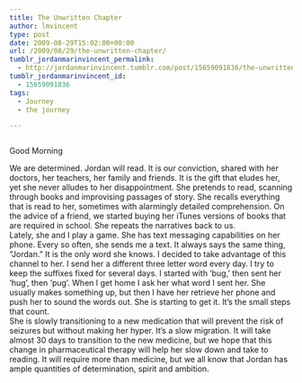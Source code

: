 ```yaml
---
title: The Unwritten Chapter
author: lmvincent
type: post
date: 2009-08-29T15:02:00+00:00
url: /2009/08/29/the-unwritten-chapter/
tumblr_jordanmarinvincent_permalink:
  - http://jordanmarinvincent.tumblr.com/post/15659091836/the-unwritten-chapter
tumblr_jordanmarinvincent_id:
  - 15659091836
tags:
  - Journey
  - the journey

---
```

<a href="http://www.flickr.com/photos/larryvincent/3867498085/" title="photo sharing" target="_blank" rel="noopener"><img src="http://farm3.static.flickr.com/2534/3867498085_2578a22bae_m.jpg" alt="" /></a>

Good Morning

We are determined. Jordan will read. It is our conviction, shared with her doctors, her teachers, her family and friends. It is the gift that eludes her, yet she never alludes to her disappointment. She pretends to read, scanning through books and improvising passages of story. She recalls everything that is read to her, sometimes with alarmingly detailed comprehension. On the advice of a friend, we started buying her iTunes versions of books that are required in school. She repeats the narratives back to us.  
Lately, she and I play a game. She has text messaging capabilities on her phone. Every so often, she sends me a text. It always says the same thing, &ldquo;Jordan.&rdquo; It is the only word she knows. I decided to take advantage of this channel to her. I send her a different three letter word every day. I try to keep the suffixes fixed for several days. I started with &lsquo;bug,&rsquo; then sent her &#8216;hug&rsquo;, then &#8216;pug&rsquo;. When I get home I ask her what word I sent her. She usually makes something up, but then I have her retrieve her phone and push her to sound the words out. She is starting to get it. It&rsquo;s the small steps that count.  
She is slowly transitioning to a new medication that will prevent the risk of seizures but without making her hyper. It&rsquo;s a slow migration. It will take almost 30 days to transition to the new medicine, but we hope that this change in pharmaceutical therapy will help her slow down and take to reading. It will require more than medicine, but we all know that Jordan has ample quantities of determination, spirit and ambition.

<div class="blogger-post-footer">
  <img loading="lazy" width="1" height="1" src="https://blogger.googleusercontent.com/tracker/9039099668816362935-2146461450742099751?l=jordansjourney2.blogspot.com" alt="" />
</div>